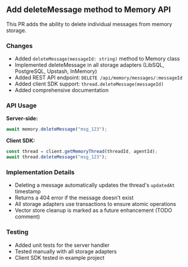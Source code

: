 ## Add deleteMessage method to Memory API

This PR adds the ability to delete individual messages from memory storage.

### Changes

- Added `deleteMessage(messageId: string)` method to Memory class
- Implemented deleteMessage in all storage adapters (LibSQL, PostgreSQL, Upstash, InMemory)
- Added REST API endpoint: `DELETE /api/memory/messages/:messageId`
- Added client SDK support: `thread.deleteMessage(messageId)`
- Added comprehensive documentation

### API Usage

**Server-side:**
```typescript
await memory.deleteMessage("msg_123");
```

**Client SDK:**
```typescript
const thread = client.getMemoryThread(threadId, agentId);
await thread.deleteMessage("msg_123");
```

### Implementation Details

- Deleting a message automatically updates the thread's `updatedAt` timestamp
- Returns a 404 error if the message doesn't exist
- All storage adapters use transactions to ensure atomic operations
- Vector store cleanup is marked as a future enhancement (TODO comment)

### Testing

- Added unit tests for the server handler
- Tested manually with all storage adapters
- Client SDK tested in example project